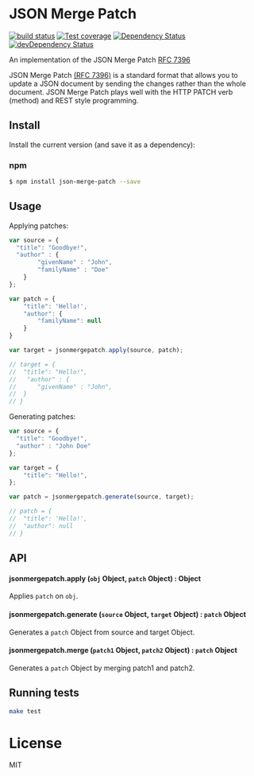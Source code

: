 JSON Merge Patch
===============

[![build status][travis-image]][travis-url]
[![Test coverage][coveralls-image]][coveralls-url]
[![Dependency Status][dep-image]][dep-url]
[![devDependency Status][devDep-image]][devDep-url]

An implementation of the JSON Merge Patch [RFC 7396](http://tools.ietf.org/html/rfc7396)

JSON Merge Patch [(RFC 7396)](http://tools.ietf.org/html/rfc7396) is a standard format that
allows you to update a JSON document by sending the changes rather than the whole document.
JSON Merge Patch plays well with the HTTP PATCH verb (method) and REST style programming.


## Install

Install the current version (and save it as a dependency):

### npm

```sh
$ npm install json-merge-patch --save
```


## Usage

Applying patches:
```js
var source = {
  "title": "Goodbye!",
  "author" : {
		"givenName" : "John",
		"familyName" : "Doe"
	}
};

var patch = {
	"title": 'Hello!',
	"author": {
		"familyName": null
	}
}

var target = jsonmergepatch.apply(source, patch);

// target = {
// 	"title": "Hello!",
//   "author" : {
// 		"givenName" : "John",
// 	}
// }
```

Generating patches:
```js
var source = {
  "title": "Goodbye!",
  "author" : "John Doe"
};

var target = {
	"title": "Hello!",
};

var patch = jsonmergepatch.generate(source, target);

// patch = {
// 	"title": 'Hello!',
// 	"author": null
// }
```

## API

#### jsonmergepatch.apply (`obj` Object, `patch` Object) : Object

Applies `patch` on `obj`.

#### jsonmergepatch.generate (`source` Object, `target` Object) : `patch` Object

Generates a `patch` Object from source and target Object.


#### jsonmergepatch.merge (`patch1` Object, `patch2` Object) : `patch` Object

Generates a `patch` Object by merging patch1 and patch2.

## Running tests

```sh
make test
```

# License

  MIT

[travis-image]: https://img.shields.io/travis/pierreinglebert/json-merge-patch/master.svg?style=flat-square
[travis-url]: https://travis-ci.org/pierreinglebert/json-merge-patch
[coveralls-image]: https://img.shields.io/coveralls/pierreinglebert/json-merge-patch/master.svg?style=flat-square
[coveralls-url]: https://coveralls.io/r/pierreinglebert/json-merge-patch?branch=master
[dep-image]: https://img.shields.io/david/pierreinglebert/json-merge-patch.svg
[dep-url]: https://david-dm.org/pierreinglebert/json-merge-patch
[devDep-image]: https://img.shields.io/david/dev/pierreinglebert/json-merge-patch.svg
[devDep-url]: https://david-dm.org/pierreinglebert/json-merge-patch#info=devDependencies
